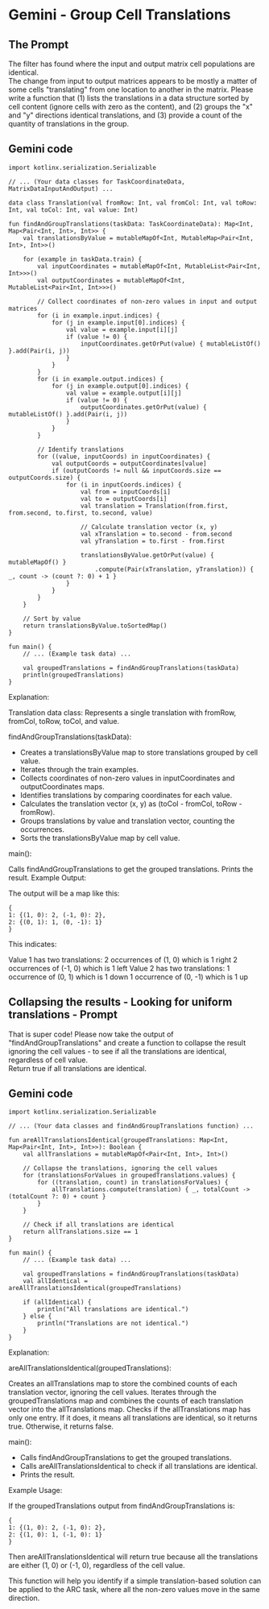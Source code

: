 # Gemini - Group Cell Translations

## The Prompt

The filter has found where the input and output matrix cell populations are identical.  
The change from input to output matrices appears to be mostly a matter of some cells 
"translating" from one location to another in the matrix.   Please write a function 
that (1) lists the translations in a data structure sorted by cell content 
(ignore cells with zero as the content), and (2) groups the "x" and "y" 
directions identical translations, and (3) provide a count of the quantity of 
translations in the group.

## Gemini code

```
import kotlinx.serialization.Serializable

// ... (Your data classes for TaskCoordinateData, MatrixDataInputAndOutput) ...

data class Translation(val fromRow: Int, val fromCol: Int, val toRow: Int, val toCol: Int, val value: Int)

fun findAndGroupTranslations(taskData: TaskCoordinateData): Map<Int, Map<Pair<Int, Int>, Int>> {
    val translationsByValue = mutableMapOf<Int, MutableMap<Pair<Int, Int>, Int>>()

    for (example in taskData.train) {
        val inputCoordinates = mutableMapOf<Int, MutableList<Pair<Int, Int>>>()
        val outputCoordinates = mutableMapOf<Int, MutableList<Pair<Int, Int>>>()

        // Collect coordinates of non-zero values in input and output matrices
        for (i in example.input.indices) {
            for (j in example.input[0].indices) {
                val value = example.input[i][j]
                if (value != 0) {
                    inputCoordinates.getOrPut(value) { mutableListOf() }.add(Pair(i, j))
                }
            }
        }
        for (i in example.output.indices) {
            for (j in example.output[0].indices) {
                val value = example.output[i][j]
                if (value != 0) {
                    outputCoordinates.getOrPut(value) { mutableListOf() }.add(Pair(i, j))
                }
            }
        }

        // Identify translations
        for ((value, inputCoords) in inputCoordinates) {
            val outputCoords = outputCoordinates[value]
            if (outputCoords != null && inputCoords.size == outputCoords.size) {
                for (i in inputCoords.indices) {
                    val from = inputCoords[i]
                    val to = outputCoords[i]
                    val translation = Translation(from.first, from.second, to.first, to.second, value)

                    // Calculate translation vector (x, y)
                    val xTranslation = to.second - from.second
                    val yTranslation = to.first - from.first

                    translationsByValue.getOrPut(value) { mutableMapOf() }
                        .compute(Pair(xTranslation, yTranslation)) { _, count -> (count ?: 0) + 1 }
                }
            }
        }
    }

    // Sort by value
    return translationsByValue.toSortedMap()
}

fun main() {
    // ... (Example task data) ...

    val groupedTranslations = findAndGroupTranslations(taskData)
    println(groupedTranslations)
}
```

Explanation:

Translation data class: Represents a single translation with 
fromRow, fromCol, toRow, toCol, and value.

findAndGroupTranslations(taskData):

* Creates a translationsByValue map to store translations grouped by cell value.
* Iterates through the train examples.
* Collects coordinates of non-zero values in inputCoordinates and outputCoordinates maps.
* Identifies translations by comparing coordinates for each value.
* Calculates the translation vector (x, y) as (toCol - fromCol, toRow - fromRow).
* Groups translations by value and translation vector, counting the occurrences.
* Sorts the translationsByValue map by cell value.

main():

Calls findAndGroupTranslations to get the grouped translations.
Prints the result.
Example Output:

The output will be a map like this:
```
{
1: {(1, 0): 2, (-1, 0): 2},
2: {(0, 1): 1, (0, -1): 1}
}
```
This indicates:

Value 1 has two translations:
2 occurrences of (1, 0) which is 1 right
2 occurrences of (-1, 0) which is 1 left
Value 2 has two translations:
1 occurrence of (0, 1) which is 1 down
1 occurrence of (0, -1) which is 1 up

## Collapsing the results - Looking for uniform translations - Prompt

That is super code!  Please now take the output of "findAndGroupTranslations" 
and create a function to collapse the result ignoring the cell values - 
to see if all the translations are identical, regardless of cell value.  
Return true if all translations are identical.

## Gemini code
```
import kotlinx.serialization.Serializable

// ... (Your data classes and findAndGroupTranslations function) ...

fun areAllTranslationsIdentical(groupedTranslations: Map<Int, Map<Pair<Int, Int>, Int>>): Boolean {
    val allTranslations = mutableMapOf<Pair<Int, Int>, Int>()

    // Collapse the translations, ignoring the cell values
    for (translationsForValues in groupedTranslations.values) {
        for ((translation, count) in translationsForValues) {
            allTranslations.compute(translation) { _, totalCount -> (totalCount ?: 0) + count }
        }
    }

    // Check if all translations are identical
    return allTranslations.size == 1
}

fun main() {
    // ... (Example task data) ...

    val groupedTranslations = findAndGroupTranslations(taskData)
    val allIdentical = areAllTranslationsIdentical(groupedTranslations)

    if (allIdentical) {
        println("All translations are identical.")
    } else {
        println("Translations are not identical.")
    }
}
```

Explanation:

areAllTranslationsIdentical(groupedTranslations):

Creates an allTranslations map to store the combined counts of each translation vector, ignoring the cell values.
Iterates through the groupedTranslations map and combines the counts of each translation vector into the allTranslations map.
Checks if the allTranslations map has only one entry. If it does, it means all translations are identical, so it returns true. Otherwise, it returns false.

main():

* Calls findAndGroupTranslations to get the grouped translations.
* Calls areAllTranslationsIdentical to check if all translations are identical.
* Prints the result.

Example Usage:

If the groupedTranslations output from findAndGroupTranslations is:

```
{
1: {(1, 0): 2, (-1, 0): 2},
2: {(1, 0): 1, (-1, 0): 1}
}
```

Then areAllTranslationsIdentical will return true because 
all the translations are either (1, 0) or (-1, 0), regardless of the cell value.

This function will help you identify if a simple translation-based solution 
can be applied to the ARC task, where all the non-zero values move in the same direction.